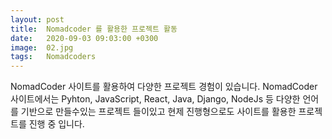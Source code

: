 ```yaml
---
layout: post
title:  Nomadcoder 를 활용한 프로젝트 활동
date:   2020-09-03 09:03:00 +0300
image:  02.jpg
tags:   Nomadcoders
---
```

NomadCoder 사이트를 활용하여 다양한 프로젝트 경험이 있습니다. NomadCoder 사이트에서는 Pyhton, JavaScript, React, Java, Django, NodeJs 등 다양한 언어를 기반으로 만들수있는 프로젝트 들이있고 현제 진행형으로도 사이트를 활용한 프로젝트를 진행 중 입니다. 